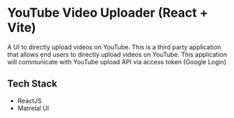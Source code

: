 # YouTube Video Uploader (React + Vite)

A UI to directly upload videos on YouTube. This is a third party application that allows end users to directly upload videos on YouTube. This application will communicate with YouTube upload API via access token (Google Login)

## Tech Stack

- ReactJS
- Matreial UI
